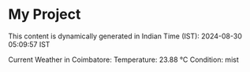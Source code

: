 # My Project

This content is dynamically generated in Indian Time (IST): 2024-08-30 05:09:57 IST


Current Weather in Coimbatore:
Temperature: 23.88 °C
Condition: mist
